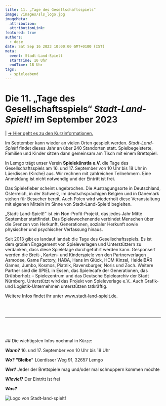 ```yaml
---
title: 11. „Tage des Gesellschaftsspiels“
image: /images/sls_logo.jpg
imageMeta:
  attribution:
  attributionLink:
featured: true
authors:
  - dose
date: Sat Sep 16 2023 10:00:00 GMT+0100 (IST)
meta:
  event: Stadt-Land-Spielt
  startTime: 10 Uhr
  endTime: 18 Uhr
tags:
  - spieleabend
---
```


# Die 11. „Tage des Gesellschaftsspiels“ *Stadt-Land-Spielt!* im September 2023

| <a href="#tldr">**→** Hier geht es zu den Kurzinformationen.</a>

Im September kann wieder an vielen Orten gespielt werden. *Stadt-Land-Spielt!* findet dieses Jahr an über 240 Standorten statt. Spielbegeisterte, Familien und Kinder sitzen dann gemeinsam am Tisch mit einem Brettspiel.

In Lemgo trägt unser Verein **Spielekünstla e.V.** die Tage des Gesellschaftsspiels am 16. und 17. September von 10 Uhr bis 18 Uhr in Lüerdissen (Kirche) aus. Wir rechnen mit zahlreichen Teilnehmern. Eine Anmeldung ist nicht notwendig und der Eintritt ist frei.

Das Spielefieber scheint ungebrochen. Die Austragungsorte in Deutschland, Österreich, in der Schweiz, im deutschsprachigen Belgien und in Dänemark stehen für Besucher bereit. Auch Polen wird wiederholt diese Veranstaltung mit eigenen Mitteln im Sinne von Stadt-Land-Spielt! begleiten.

„Stadt-Land-Spielt!“ ist ein Non-Profit-Projekt, das jedes Jahr Mitte September stattfindet. Das Spielewochenende verbindet Menschen über die Grenzen von Herkunft, Generationen, sozialer Herkunft sowie physischer und psychischer Verfassung hinaus.

Seit 2013 gibt es landauf landab die Tage des Gesellschaftsspiels. Es ist dem großen Engagement von Spieleverlagen und Unterstützern zu verdanken, dass diese Spieletage durchgeführt werden kann. Gesponsert werden die Brett-, Karten- und Kinderspiele von den Partnerverlagen Asmodee, Game Factory, HABA, Hans im Glück, HCM Kinzel, HeidelBÄR Games, Jumbo, Kosmos, Piatnik, Ravensburger, Noris und Zoch. Weitere Partner sind die SPIEL in Essen, das Spielecafé der Generationen, das Drübberholz – Spielezentrum und das Deutsche Spielearchiv der Stadt Nürnberg. Unterstützt wird das Projekt von Spieleverlage e.V.. Auch Grafik- und Logistik-Unternehmen unterstützen tatkräftig.

Weitere Infos findet ihr unter <a href="www.stadt-land-spielt.de">www.stadt-land-spielt.de</a>.

<br>
<br>
<hr id="tldr">
<br>
<br>
<br>
## Die wichtigsten Infos nochmal in Kürze:

***Wann?*** 16. und 17. September von 10 Uhr bis 18 Uhr

***Wo?*** __"Bleibe"__ Lüerdisser Weg 91, 32657 Lemgo

***Wer?*** Jeder der Brettspiele mag und/oder mal schnuppern kommen möchte

***Wieviel?*** Der Eintritt ist frei

***Was?***

![Logo von Stadt-land-spielt!](/images/sls_logo_small.png)
